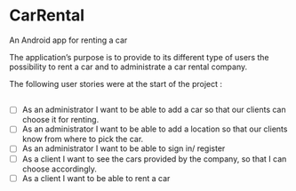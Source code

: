 # CarRental
An Android app for renting a car

The application’s purpose is to provide to its different type of users the possibility to rent a car and to administrate a car rental company. 


The following user stories were at the start of the project :

##
- [ ] As an administrator I want to be able to add a car so that our clients can choose it for renting.
- [ ] As an administrator I want to be able to add a location so that our clients know from where to pick the car.
- [ ] As an administrator I want to be able to sign in/ register 
- [ ] As a client I want to see the cars provided by the company, so that I can choose accordingly.
- [ ] As a client I want to be able to rent a car 
